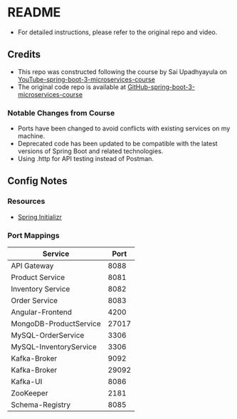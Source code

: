 
# README

- For detailed instructions, please refer to the original repo and video.

## Credits

- This repo was constructed following the course by Sai Upadhyayula on [YouTube-spring-boot-3-microservices-course](https://www.youtube.com/watch?v=yn_stY3HCr8)
- The original code repo is available at [GitHub-spring-boot-3-microservices-course](https://github.com/SaiUpadhyayula/spring-boot-3-microservices-course)

### Notable Changes from Course

- Ports have been changed to avoid conflicts with existing services on my machine.
- Deprecated code has been updated to be compatible with the latest versions of Spring Boot and related technologies.
- Using .http for API testing instead of Postman.

## Config Notes

### Resources

- [Spring Initializr](https://start.spring.io/)

### Port Mappings

| Service                   | Port   |
|---------------------------|--------|
| API Gateway               | 8088   |
| Product Service           | 8081   |
| Inventory Service         | 8082   |
| Order Service             | 8083   |
| Angular-Frontend          | 4200   |
| MongoDB-ProductService    | 27017  |
| MySQL-OrderService        | 3306   |
| MySQL-InventoryService    | 3306   |
| Kafka-Broker              | 9092   |
| Kafka-Broker              | 29092  |
| Kafka-UI                  | 8086   |
| ZooKeeper                 | 2181   |
| Schema-Registry           | 8085   |
